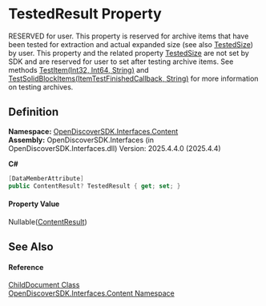# TestedResult Property


RESERVED for user. This property is reserved for archive items that have been tested for extraction and actual expanded size (see also <a href="fd73820f-7412-97e1-2981-d6d32d15914c">TestedSize</a>) by user. This property and the related property <a href="fd73820f-7412-97e1-2981-d6d32d15914c">TestedSize</a> are not set by SDK and are reserved for user to set after testing archive items. See methods <a href="99e7c745-df9e-0b64-4aab-c0967e5dbf7a">TestItem(Int32, Int64, String)</a> and <a href="3d278163-ff09-ed93-1ee4-8b01df7a6143">TestSolidBlockItems(ItemTestFinishedCallback, String)</a> for more information on testing archives.



## Definition
**Namespace:** <a href="79f11d04-c275-b915-db5b-ab2227989555">OpenDiscoverSDK.Interfaces.Content</a>  
**Assembly:** OpenDiscoverSDK.Interfaces (in OpenDiscoverSDK.Interfaces.dll) Version: 2025.4.4.0 (2025.4.4)

**C#**
``` C#
[DataMemberAttribute]
public ContentResult? TestedResult { get; set; }
```



#### Property Value
Nullable(<a href="ff0037ea-a44f-2c8c-d4c2-7a636e133434">ContentResult</a>)

## See Also


#### Reference
<a href="b03bea52-0626-6949-6cc8-dc453414dd35">ChildDocument Class</a>  
<a href="79f11d04-c275-b915-db5b-ab2227989555">OpenDiscoverSDK.Interfaces.Content Namespace</a>  
